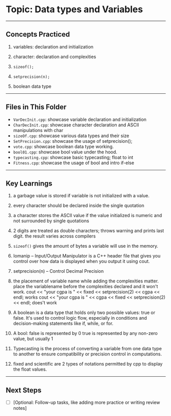# Topic: Data types and Variables

---

## Concepts Practiced

1. variables: declaration and initialization

2. character: declaration and complexities

3. `sizeof();`

4. `setprecision(n);`

5. boolean data type

---

## Files in This Folder

- `VarDecInit.cpp`: showcase variable declaration and initialization
- `CharDecInit.cpp`: showcase character declaration and ASCII manipulations with char
- `sizeOf.cpp`: showcase various data types and their size
- `SetPrecision.cpp`: showcase the usage of setprecision();
- `vote.cpp`: showcase boolean data type working.
- `bool01.cpp`: showcase bool value under the hood.
- `typecasting.cpp`: showcase basic typecasting; float to int
- `Fitness.cpp`: showcase the usage of bool and intro if-else

---

## Key Learnings

1. a garbage value is stored if variable is not initialized with a value.

2. every character should be declared inside the single quotation

3. a character stores the ASCII value if the value initialized is numeric and not surrounded by single quotations

4. 2 digits are treated as double characters; throws warning and prints last digit. the result varies across compilers

5. `sizeof()` gives the amount of bytes a variable will use in the memory.

6. Iomanip – Input/Output Manipulator
    is a C++ header file that gives you control over how data is displayed when you output it using cout.

7. setprecision(n) – Control Decimal Precision

8. the placement of variable name while adding the complexities matter. place the variablename before the complexities declared and it won't work.
        cout << "your cgpa is " << fixed << setprecision(2) << cgpa << endl; works
        cout << "your cgpa is " << cgpa << fixed << setprecision(2) << endl; does't work

9. A boolean is a data type that holds only two possible values: true or false. It's used to control logic flow, especially in conditions and decision-making statements like if, while, or for.

10. A bool:
           false is represented by 0
           true is represented by any non-zero value, but usually 1

11. Typecasting is the process of converting a variable from one data type to another to ensure compatibility or precision control in computations.

12. fixed and scientific are 2 types of notations permitted by cpp to display the float values.

---

## Next Steps

- [ ] [Optional: Follow-up tasks, like adding more practice or writing review notes]
